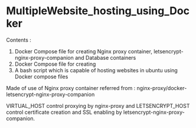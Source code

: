# MultipleWebsite_hosting_using_Docker
Contents :

1. Docker Compose file for creating Nginx proxy container, letsencrypt-nginx-proxy-companion and Database containers
2. Docker Compose file for creating 
3. A bash script which is capable of hosting websites in ubuntu using Docker compose files


Made of use of Nginx proxy container referred from : nginx-proxy/docker-letsencrypt-nginx-proxy-companion

VIRTUAL_HOST control proxying by nginx-proxy and LETSENCRYPT_HOST control certificate creation and SSL enabling by letsencrypt-nginx-proxy-companion.
